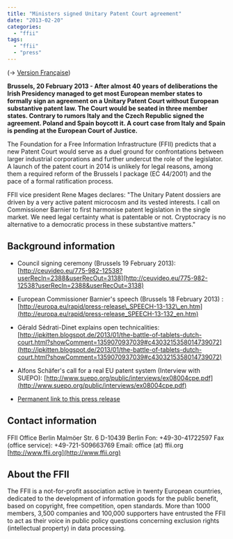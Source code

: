```yaml
---
title: "Ministers signed Unitary Patent Court agreement"
date: "2013-02-20"
categories: 
  - "ffii"
tags: 
  - "ffii"
  - "press"
---
```


(-> [Version Française](http://www.ffii.fr/Signature-du-traite-cour-du-brevet-unitaire))

**Brussels, 20 February 2013 - After almost 40 years of deliberations the Irish Presidency managed to get most European member states to formally sign an agreement on a Unitary Patent Court without European substantive patent law. The Court would be seated in three member states. Contrary to rumors Italy and the Czech Republic signed the agreement. Poland and Spain boycott it. A court case from Italy and Spain is pending at the European Court of Justice.**

The Foundation for a Free Information Infrastructure (FFII) predicts that a new Patent Court would serve as a duel ground for confrontations between larger industrial corporations and further undercut the role of the legislator. A launch of the patent court in 2014 is unlikely for legal reasons, among them a required reform of the Brussels I package (EC 44/2001) and the pace of a formal ratification process.

FFII vice president Rene Mages declares: "The Unitary Patent dossiers are driven by a very active patent microcosm and its vested interests. I call on Commissioner Barnier to first harmonise patent legislation in the single market. We need legal certainty what is patentable or not. Cryptocracy is no alternative to a democratic process in these substantive matters."

## Background information

- Council signing ceremony (Brussels 19 February 2013): [http://ceuvideo.eu/775-982-12538?userRecIn=2388&userRecOut=3138](http://ceuvideo.eu/775-982-12538?userRecIn=2388&userRecOut=3138)
    
- European Commissioner Barnier's speech (Brussels 18 February 2013) : [http://europa.eu/rapid/press-release\_SPEECH-13-132\_en.htm](http://europa.eu/rapid/press-release_SPEECH-13-132_en.htm)
    
- Gérald Sédrati-Dinet explains open technicalities: [http://ipkitten.blogspot.de/2013/01/the-battle-of-tablets-dutch-court.html?showComment=1359070937039#c4303215358014739072](http://ipkitten.blogspot.de/2013/01/the-battle-of-tablets-dutch-court.html?showComment=1359070937039#c4303215358014739072)
    
- Alfons Schäfer's call for a real EU patent system (Interview with SUEPO): [http://www.suepo.org/public/interviews/ex08004cpe.pdf](http://www.suepo.org/public/interviews/ex08004cpe.pdf)
    
- [Permanent link to this press release](https://press.ffii.org/Press_releases/Ministers_signed_Unitary_Patent_Court_agreement "ffii.press")
    

## Contact information

FFII Office Berlin Malmöer Str. 6 D-10439 Berlin Fon: +49-30-41722597 Fax (office service): +49-721-509663769 Email: office (at) ffii.org [http://www.ffii.org](http://www.ffii.org)

## About the FFII

The FFII is a not-for-profit association active in twenty European countries, dedicated to the development of information goods for the public benefit, based on copyright, free competition, open standards. More than 1000 members, 3,500 companies and 100,000 supporters have entrusted the FFII to act as their voice in public policy questions concerning exclusion rights (intellectual property) in data processing.
